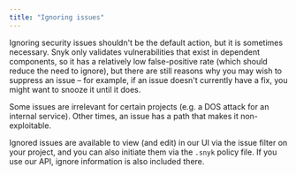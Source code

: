 ```yaml
---
title: "Ignoring issues"
---
```


Ignoring security issues shouldn't be the default action, but it is sometimes necessary. Snyk only validates vulnerabilities that exist in dependent components, so it has a relatively low false-positive rate (which should reduce the need to ignore), but there are still reasons why you may wish to suppress an issue – for example, if an issue doesn't currently have a fix, you might want to snooze it until it does.

Some issues are irrelevant for certain projects (e.g. a DOS attack for an internal service). Other times, an issue has a path that makes it non-exploitable.

Ignored issues are available to view (and edit) in our UI via the issue filter on your project, and you can also initiate them via the `.snyk` policy file. If you use our API, ignore information is also included there.
